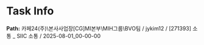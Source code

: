 # Task Info

**Path:** 카페24(주)\본사사업장\[CG]MI본부\MIH그룹\BVO팀 / jykim12 / [271393] 소통 _ SIIC 소통 / 2025-08-01_00-00-00

